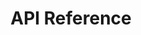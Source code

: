 ---
title: API Reference

language_tabs:
  - shell
  - python
  - java
  - scala
  - javascript

toc_footers:
  - <a href='https://algorithmia.com/'>Sign up for an Algorithmia Key</a>

includes:
  - kittensintro
  - authentication
  - kittenserrors
  - help

search: true
---